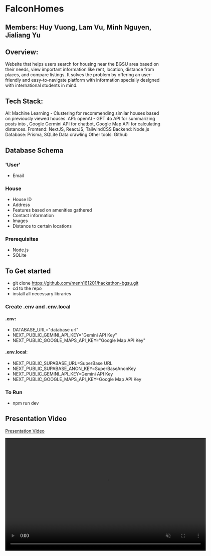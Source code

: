 # FalconHomes

## Members: Huy Vuong, Lam Vu, Minh Nguyen, Jialiang Yu

## Overview:

Website that helps users search for housing near the BGSU area based on their needs, view important information like rent, location, distance from places, and compare listings. It solves the problem by offering an user-friendly and easy-to-navigate platform with information specially designed with international students in mind.

## Tech Stack:

AI: Machine Learning - Clustering for recommending similar houses based on previously viewed houses.
API: openAI - GPT 4o API for summarizing posts into , Google Germini API for chatbot, Google Map API for calculating distances.
Frontend: NextJS, ReactJS, TailwindCSS
Backend: Node.js
Database: Prisma, SQLite
Data crawling
Other tools: Github

## Database Schema

### 'User'

- Email

### House

- House ID
- Address
- Features based on amenities gathered
- Contact information
- Images
- Distance to certain locations

### Prerequisites

- Node.js
- SQLite

## To Get started

- git clone https://github.com/menh161201/hackathon-bgsu.git
- cd to the repo
- install all necessary libraries

### Create .env and .env.local

#### .env:

- DATABASE_URL="database url"
- NEXT_PUBLIC_GEMINI_API_KEY="Gemini API Key"
- NEXT_PUBLIC_GOOGLE_MAPS_API_KEY="Google Map API Key"

#### .env.local:

- NEXT_PUBLIC_SUPABASE_URL=SuperBase URL
- NEXT_PUBLIC_SUPABASE_ANON_KEY=SuperBaseAnonKey
- NEXT_PUBLIC_GEMINI_API_KEY=Gemini API Key
- NEXT_PUBLIC_GOOGLE_MAPS_API_KEY=Google Map API Key

### To Run

- npm run dev

## Presentation Video

[Presentation Video](https://drive.google.com/file/d/1tuypTQcti064fyCcKEQ8upN0JCTsxGp8/view?usp=sharing)

<video width="640" height="360" controls autoplay loop muted>
<source src="presentation.mp4" type="video/mp4">
  Your browser does not support the video tag.
</video>
